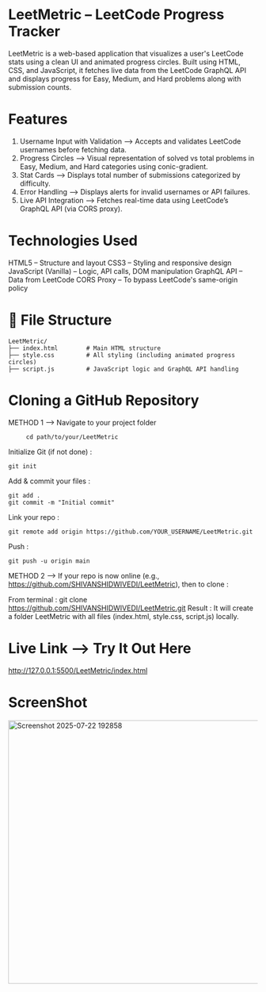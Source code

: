 # LeetMetric – LeetCode Progress Tracker
LeetMetric is a web-based application that visualizes a user's LeetCode stats using a clean UI and animated progress circles. Built using HTML, CSS, and JavaScript, it fetches live data from the LeetCode GraphQL API and displays progress for Easy, Medium, and Hard problems along with submission counts.

#  Features
1.  Username Input with Validation
    -->  Accepts and validates LeetCode usernames before fetching data.
2.  Progress Circles
    --> Visual representation of solved vs total problems in Easy, Medium, and Hard categories using conic-gradient.
3.  Stat Cards
    --> Displays total number of submissions categorized by difficulty.
4.  Error Handling
    --> Displays alerts for invalid usernames or API failures.
5.  Live API Integration
    --> Fetches real-time data using LeetCode’s GraphQL API (via CORS proxy).

#  Technologies Used
HTML5 – Structure and layout
CSS3 – Styling and responsive design
JavaScript (Vanilla) – Logic, API calls, DOM manipulation
GraphQL API – Data from LeetCode
CORS Proxy – To bypass LeetCode's same-origin policy

# 📁 File Structure

    LeetMetric/
    ├── index.html        # Main HTML structure
    ├── style.css         # All styling (including animated progress circles)
    ├── script.js         # JavaScript logic and GraphQL API handling

#  Cloning a GitHub Repository
METHOD 1 -->
 Navigate to your project folder

         cd path/to/your/LeetMetric
Initialize Git (if not done) :

    git init
Add & commit your files :

    git add .
    git commit -m "Initial commit"
Link your repo :

    git remote add origin https://github.com/YOUR_USERNAME/LeetMetric.git
Push :

    git push -u origin main
    
METHOD 2  -->
If your repo is now online (e.g., https://github.com/SHIVANSHIDWIVEDI/LeetMetric), then to clone :

From terminal :
              git clone https://github.com/SHIVANSHIDWIVEDI/LeetMetric.git
 Result :
It will create a folder LeetMetric with all files (index.html, style.css, script.js) locally.
# Live Link --> Try It Out Here
http://127.0.0.1:5500/LeetMetric/index.html
# ScreenShot
<img width="845" height="531" alt="Screenshot 2025-07-22 192858" src="https://github.com/user-attachments/assets/9abc40b6-18c2-4cd7-a635-900525a39fa7" />

